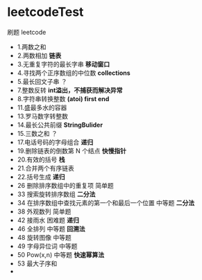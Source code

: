 # leetcodeTest
刷题 leetcode
* 1.两数之和
* 2.两数相加 **链表**
* 3.无重复字符的最长字串 **移动窗口**
* 4.寻找两个正序数组的中位数 **collections**
* 5.最长回文子串 ？
* 7.整数反转 **int溢出，不捕获而解决异常**
* 8.字符串转换整数 **(atoi) first end**
* 11.盛最多水的容器
* 13.罗马数字转整数 
* 14.最长公共前缀 **StringBulider**
* 15.三数之和 ？
* 17.电话号码的字母组合 **递归**
* 19.删除链表的倒数第 N 个结点 **快慢指针**
* 20.有效的括号 **栈**
* 21.合并两个有序链表
* 22.括号生成 **递归**
* 26 删除排序数组中的重复项 简单题
* 33 搜索旋转排序数组 **二分法**
* 34 在排序数组中查找元素的第一个和最后一个位置 中等题 **二分法**
* 38 外观数列 简单题
* 42 接雨水 困难题 **递归**
* 46 全排列 中等题 **回溯法**
* 48 旋转图像 中等题 
* 49 字母异位词 中等题
* 50 Pow(x,n) 中等题 **快速幂算法**
* 53 最大子序和
* 
